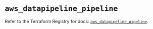 # `aws_datapipeline_pipeline`

Refer to the Terraform Registry for docs: [`aws_datapipeline_pipeline`](https://registry.terraform.io/providers/hashicorp/aws/6.5.0/docs/resources/datapipeline_pipeline).
